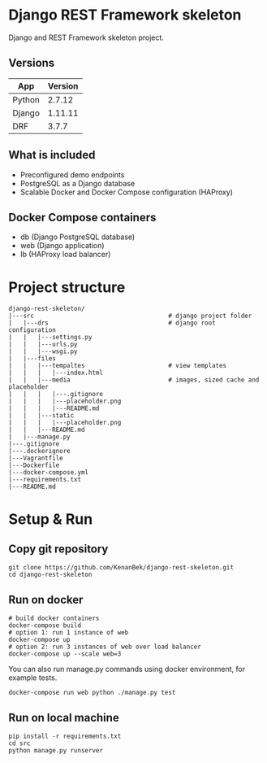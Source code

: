 # Django REST Framework skeleton

Django and REST Framework skeleton project.

## Versions

App | Version
--- | ---
Python | 2.7.12
Django | 1.11.11
DRF | 3.7.7

## What is included

- Preconfigured demo endpoints
- PostgreSQL as a Django database
- Scalable Docker and Docker Compose configuration (HAProxy)

## Docker Compose containers

- db (Django PostgreSQL database)
- web (Django application)
- lb (HAProxy load balancer)

# Project structure

    django-rest-skeleton/
    |---src                                     # django project folder
    |   |---drs                                 # django root configuration
    |   |   |---settings.py
    |   |   |---urls.py
    |   |   |---wsgi.py
    |   |---files
    |   |   |---tempaltes                       # view templates
    |   |   |   |---index.html
    |   |   |---media                           # images, sized cache and placeholder
    |   |   |   |---.gitignore
    |   |   |   |---placeholder.png
    |   |   |   |---README.md
    |   |   |---static
    |   |   |   |---placeholder.png
    |   |   |---README.md
    |   |---manage.py
    |---.gitignore
    |---.dockerignore
    |---Vagrantfile
    |---Dockerfile
    |---docker-compose.yml
    |---requirements.txt
    |---README.md

# Setup & Run

## Copy git repository

    git clone https://github.com/KenanBek/django-rest-skeleton.git
    cd django-rest-skeleton

## Run on docker

    # build docker containers
    docker-compose build
    # option 1: run 1 instance of web
    docker-compose up
    # option 2: run 3 instances of web over load balancer
    docker-compose up --scale web=3

You can also run manage.py commands using docker environment, for example tests.

    docker-compose run web python ./manage.py test

## Run on local machine

    pip install -r requirements.txt
    cd src
    python manage.py runserver
